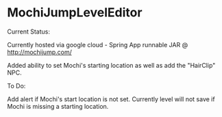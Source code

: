 # MochiJumpLevelEditor

Current Status:

Currently hosted via google cloud - Spring App runnable JAR @ http://mochijump.com/

Added ability to set Mochi's starting location as well as add the "HairClip" NPC.

To Do:

Add alert if Mochi's start location is not set. Currently level will not save if Mochi is missing a starting location.
